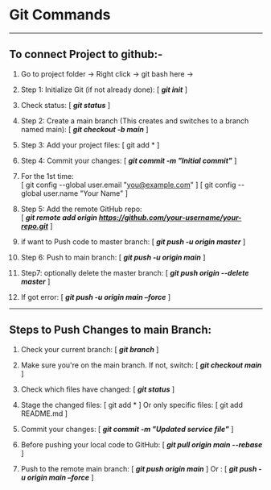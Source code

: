# Git Commands

---

## To connect Project to github:-
1.	Go to project folder -> Right click -> git bash here ->
2.	Step 1: Initialize Git (if not already done):      [   ***git init***   ]
3.	Check status: [  ***git status***   ]
4.	Step 2: Create a main branch (This creates and switches to a branch named main):   [   ***git checkout -b  main***   ]
5.	Step 3: Add your project files:   [   git add *   ]
6.	Step 4: Commit your changes:   [   ***git commit -m "Initial commit"***   ]
7.	For the 1st time:  
[   git config --global user.email "you@example.com"   ]
[   git config --global user.name "Your Name"   ]

8.	Step 5: Add the remote GitHub repo:    
[   ***git remote add origin https://github.com/your-username/your-repo.git***   ]

9.	if want to Push code to master branch:  [   ***git push -u origin master***   ]
10.	Step 6: Push to main branch:  [   ***git push -u origin main***   ]
11.	Step7: optionally delete the master branch:   [   ***git push origin --delete master***   ]
12.	If got error:    [   ***git push -u origin main –force***   ]

---

## Steps to Push Changes to main Branch:
1.	Check your current branch:   [   ***git branch***   ]
2.	Make sure you're on the main branch. If not, switch:   [   ***git checkout main***   ]
3.	Check which files have changed:    [   ***git status***   ]
4.	Stage the changed files:   [   git add *   ]
Or only specific files:  [   git add README.md   ]

5.	Commit your changes:   [   ***git commit -m "Updated service file"***   ]
6.	Before pushing your local code to GitHub:    [   ***git pull origin main --rebase***   ]
7.	Push to the remote main branch:   [   ***git push origin main***   ]
Or :    [   ***git push -u origin main –force***   ]





